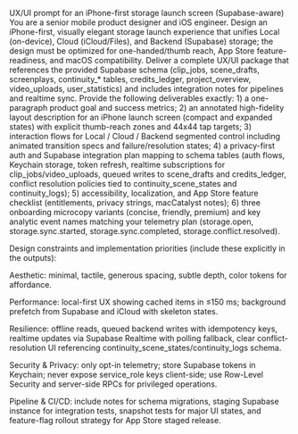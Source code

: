 UX/UI prompt for an iPhone-first storage launch screen (Supabase-aware)
You are a senior mobile product designer and iOS engineer. Design an iPhone-first, visually elegant storage launch experience that unifies Local (on-device), Cloud (iCloud/Files), and Backend (Supabase) storage; the design must be optimized for one-handed/thumb reach, App Store feature-readiness, and macOS compatibility. Deliver a complete UX/UI package that references the provided Supabase schema (clip_jobs, scene_drafts, screenplays, continuity_* tables, credits_ledger, project_overview, video_uploads, user_statistics) and includes integration notes for pipelines and realtime sync. Provide the following deliverables exactly: 1) a one-paragraph product goal and success metrics; 2) an annotated high-fidelity layout description for an iPhone launch screen (compact and expanded states) with explicit thumb-reach zones and 44x44 tap targets; 3) interaction flows for Local / Cloud / Backend segmented control including animated transition specs and failure/resolution states; 4) a privacy-first auth and Supabase integration plan mapping to schema tables (auth flows, Keychain storage, token refresh, realtime subscriptions for clip_jobs/video_uploads, queued writes to scene_drafts and credits_ledger, conflict resolution policies tied to continuity_scene_states and continuity_logs); 5) accessibility, localization, and App Store feature checklist (entitlements, privacy strings, macCatalyst notes); 6) three onboarding microcopy variants (concise, friendly, premium) and key analytic event names matching your telemetry plan (storage.open, storage.sync.started, storage.sync.completed, storage.conflict.resolved).

Design constraints and implementation priorities (include these explicitly in the outputs):

Aesthetic: minimal, tactile, generous spacing, subtle depth, color tokens for affordance.

Performance: local-first UX showing cached items in ≤150 ms; background prefetch from Supabase and iCloud with skeleton states.

Resilience: offline reads, queued backend writes with idempotency keys, realtime updates via Supabase Realtime with polling fallback, clear conflict-resolution UI referencing continuity_scene_states/continuity_logs schema.

Security & Privacy: only opt-in telemetry; store Supabase tokens in Keychain; never expose service_role keys client-side; use Row-Level Security and server-side RPCs for privileged operations.

Pipeline & CI/CD: include notes for schema migrations, staging Supabase instance for integration tests, snapshot tests for major UI states, and feature-flag rollout strategy for App Store staged release.
